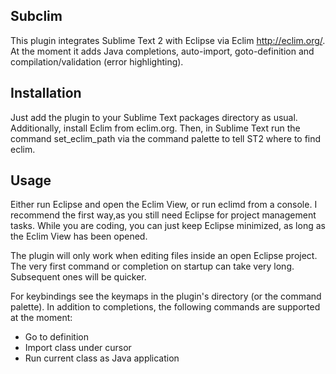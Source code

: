 Subclim
-------

This plugin integrates Sublime Text 2 with Eclipse via Eclim http://eclim.org/.
At the moment it adds Java completions, auto-import, goto-definition and compilation/validation (error highlighting).

Installation
-----------

Just add the plugin to your Sublime Text packages directory as usual.
Additionally, install Eclim from eclim.org. Then, in Sublime Text run the command set_eclim_path
via the command palette to tell ST2 where to find eclim.

Usage
-----

Either run Eclipse and open the Eclim View, or run eclimd from a console.
I recommend the first way,as you still need Eclipse for project management tasks. While you are coding, you can just keep Eclipse minimized, as long as the Eclim View has been opened.

The plugin will only work when editing files inside an open Eclipse project.
The very first command or completion on startup can take very long. Subsequent ones will be quicker.

For keybindings see the keymaps in the plugin's directory (or the command palette).
In addition to completions, the following commands are supported at the moment:

- Go to definition
- Import class under cursor
- Run current class as Java application
